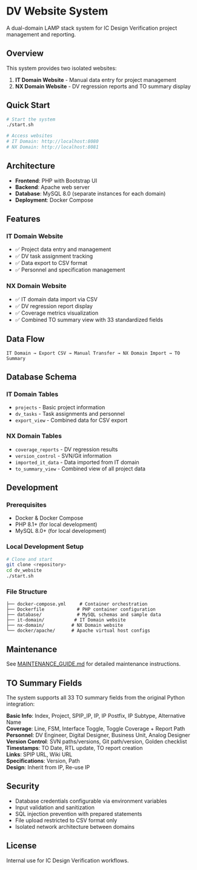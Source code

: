 # DV Website System

A dual-domain LAMP stack system for IC Design Verification project management and reporting.

## Overview

This system provides two isolated websites:

1. **IT Domain Website** - Manual data entry for project management
2. **NX Domain Website** - DV regression reports and TO summary display

## Quick Start

```bash
# Start the system
./start.sh

# Access websites
# IT Domain: http://localhost:8080
# NX Domain: http://localhost:8081
```

## Architecture

- **Frontend**: PHP with Bootstrap UI
- **Backend**: Apache web server
- **Database**: MySQL 8.0 (separate instances for each domain)
- **Deployment**: Docker Compose

## Features

### IT Domain Website
- ✅ Project data entry and management
- ✅ DV task assignment tracking  
- ✅ Data export to CSV format
- ✅ Personnel and specification management

### NX Domain Website  
- ✅ IT domain data import via CSV
- ✅ DV regression report display
- ✅ Coverage metrics visualization
- ✅ Combined TO summary view with 33 standardized fields

## Data Flow

```
IT Domain → Export CSV → Manual Transfer → NX Domain Import → TO Summary
```

## Database Schema

### IT Domain Tables
- `projects` - Basic project information
- `dv_tasks` - Task assignments and personnel
- `export_view` - Combined data for CSV export

### NX Domain Tables  
- `coverage_reports` - DV regression results
- `version_control` - SVN/Git information
- `imported_it_data` - Data imported from IT domain
- `to_summary_view` - Combined view of all project data

## Development

### Prerequisites
- Docker & Docker Compose
- PHP 8.1+ (for local development)
- MySQL 8.0+ (for local development)

### Local Development Setup
```bash
# Clone and start
git clone <repository>
cd dv_website
./start.sh
```

### File Structure
```
├── docker-compose.yml     # Container orchestration
├── Dockerfile            # PHP container configuration
├── database/             # MySQL schemas and sample data
├── it-domain/           # IT Domain website
├── nx-domain/          # NX Domain website  
└── docker/apache/      # Apache virtual host configs
```

## Maintenance

See [MAINTENANCE_GUIDE.md](MAINTENANCE_GUIDE.md) for detailed maintenance instructions.

## TO Summary Fields

The system supports all 33 TO summary fields from the original Python integration:

**Basic Info**: Index, Project, SPIP_IP, IP, IP Postfix, IP Subtype, Alternative Name  
**Coverage**: Line, FSM, Interface Toggle, Toggle Coverage + Report Path  
**Personnel**: DV Engineer, Digital Designer, Business Unit, Analog Designer  
**Version Control**: SVN paths/versions, Git path/version, Golden checklist  
**Timestamps**: TO Date, RTL update, TO report creation  
**Links**: SPIP URL, Wiki URL  
**Specifications**: Version, Path  
**Design**: Inherit from IP, Re-use IP  

## Security

- Database credentials configurable via environment variables
- Input validation and sanitization  
- SQL injection prevention with prepared statements
- File upload restricted to CSV format only
- Isolated network architecture between domains

## License

Internal use for IC Design Verification workflows.